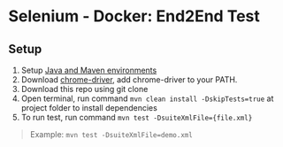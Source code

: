 # Selenium - Docker: End2End Test


## Setup
1. Setup [Java and Maven environments](https://www.tutorialspoint.com/maven/maven_environment_setup.htm)
2. Download [chrome-driver](http://chromedriver.chromium.org/downloads), add chrome-driver to your PATH.
3. Download this repo using git clone
4. Open terminal, run command `mvn clean install -DskipTests=true` at project folder to install dependencies
5. To run test, run command `mvn test -DsuiteXmlFile={file.xml}`
> Example: `mvn test -DsuiteXmlFile=demo.xml`